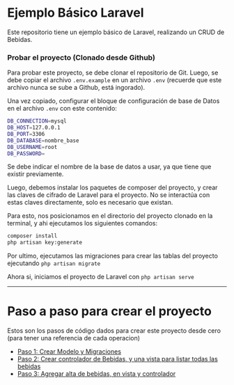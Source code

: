 # Ejemplo Básico Laravel

Este repositorio tiene un ejemplo básico de Laravel, realizando un CRUD de Bebidas.

### Probar el proyecto (Clonado desde Github)
Para probar este proyecto, se debe clonar el repositorio de Git. Luego, se debe copiar el archivo `.env.example` en un archivo `.env` (recuerde que este archivo nunca se sube a Github, está ingorado).

Una vez copiado, configurar el bloque de configuración de base de Datos en el archivo `.env` con este contenido:

```bash
DB_CONNECTION=mysql
DB_HOST=127.0.0.1
DB_PORT=3306
DB_DATABASE=nombre_base
DB_USERNAME=root
DB_PASSWORD=
```

Se debe indicar el nombre de la base de datos a usar, ya que tiene que existir previamente.

Luego, debemos instalar los paquetes de composer del proyecto, y crear las claves de cifrado de Laravel para el proyecto. No se interactúa con estas claves directamente, solo es necesario que existan.

Para esto, nos posicionamos en el directorio del proyecto clonado en la terminal, y ahi ejecutamos los siguientes comandos:

```bash
composer install 
php artisan key:generate 
```

Por ultimo, ejecutamos las migraciones para crear las tablas del proyecto ejecutando `php artisan migrate`

Ahora si, iniciamos el proyecto de Laravel con `php artisan serve`

<hr>

# Paso a paso para crear el proyecto
Estos son los pasos de código dados para crear este proyecto desde cero (para tener una referencia de cada operacion)

* [Paso 1: Crear Modelo y Migraciones](tutorial/paso1.md)
* [Paso 2: Crear controlador de Bebidas, y una vista para listar todas las bebidas](tutorial/paso2.md)
* [Paso 3: Agregar alta de bebidas, en vista y controlador](tutorial/paso3.md)


